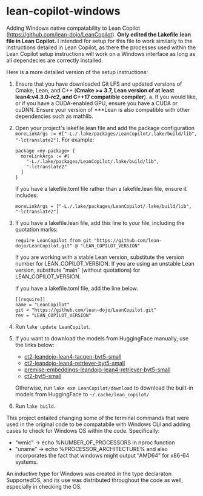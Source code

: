 # lean-copilot-windows
Adding Windows native compatability to Lean Copilot (https://github.com/lean-dojo/LeanCopilot). **Only edited the Lakefile.lean file in Lean Copilot.** I intended for setup for this file to work similarly to the instructions detailed in Lean Copilot, as there the processes used within the Lean Copilot setup instructions will work on a Windows interface as long as all dependecies are correctly installed.

Here is a more detailed version of the setup instructions:
1. Ensure that you have downloaded Git LFS and updated versions of Cmake, Lean, and C++ (**Cmake >= 3.7, Lean version of at least lean4:v4.3.0-rc2, and C++17 compatible compiler**).
  a. If you would like, or if you have a CUDA-enabled GPU, ensure you have a CUDA or cuDNN. Ensure your version of ***Lean is also compatible with other dependencies such as mathlib.
2. Open your project's lakefile.lean file and add the package configuration ```moreLinkArgs := #["-L./.lake/packages/LeanCopilot/.lake/build/lib", "-lctranslate2"]```. For example:

   ```
   package «my-package» {
     moreLinkArgs := #[
       "-L./.lake/packages/LeanCopilot/.lake/build/lib",
       "-lctranslate2"
     ]
   }
   ```
   If you have a lakefile.toml file rather than a lakefile.lean file, ensure it includes:
   ```
   moreLinkArgs = ["-L./.lake/packages/LeanCopilot/.lake/build/lib", "-lctranslate2"]
   ```
3. If you have a lakefile.lean file, add this line to your file, including the quotation marks:
   ```
   require LeanCopilot from git "https://github.com/lean-dojo/LeanCopilot.git" @ "LEAN_COPILOT_VERSION"
   ```
   If you are working with a stable Lean version, substitute the version number for LEAN_COPILOT_VERSION. If you are using an unstable Lean version, substitute "main" (without 
   quotations) for LEAN_COPILOT_VERSION.

   If you have a lakefile.toml file, add the line below.
   ```
   [[require]]  
   name = "LeanCopilot"  
   git = "https://github.com/lean-dojo/LeanCopilot.git"  
   rev = "LEAN_COPILOT_VERSION"
   ```  
5. Run ```lake update LeanCopilot```.
6. If you want to download the models from HuggingFace manually, use the links below:
   - [ct2-leandojo-lean4-tacgen-byt5-small](https://huggingface.co/kaiyuy/ct2-leandojo-lean4-tacgen-byt5-small)
   - [ct2-leandojo-lean4-retriever-byt5-small](https://huggingface.co/kaiyuy/ct2-leandojo-lean4-retriever-byt5-small)
   - [premise-embeddings-leandojo-lean4-retriever-byt5-small](https://huggingface.co/kaiyuy/premise-embeddings-leandojo-lean4-retriever-byt5-small)
   - [ct2-byt5-small](https://huggingface.co/kaiyuy/ct2-byt5-small)

   Otherwise, run ```lake exe LeanCopilot/download``` to download the built-in models from HuggingFace to ```~/.cache/lean_copilot/```.
7. Run ```lake build```.




This project entailed changing some of the terminal commands that were used in the original code to be compatabile with Windows CLI and adding cases to check for Windows OS within the code. 
Specifically:
- "wmic" -> echo %NUMBER_OF_PROCESSORS in nproc function
- "uname" -> echo %PROCESSOR_ARCHITECTURE% and also incorporates the fact that windows might output "AMD64" for x86-64 systems.
  
An inductive type for Windows was created in the type declaraton SupportedOS, and its use was distributed throughout the code as well, especially in checking the OS.


